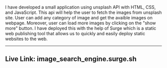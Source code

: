 I have developed a small application using unsplash API with HTML, CSS, and JavaScript. This api will help the user to fetch the images from unsplash site. User can add any category of image and get the avaible images on webpage. Moreover, user can load more images by clicking on the "show more" button. I have deployed this with the help of Surge which is a static web publishing tool that allows us to quickly and easily deploy static websites to the web.

---------------------------------
Live Link:
image_search_engine.surge.sh
---------------------------------
